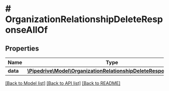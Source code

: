 # # OrganizationRelationshipDeleteResponseAllOf

## Properties

Name | Type | Description | Notes
------------ | ------------- | ------------- | -------------
**data** | [**\Pipedrive\Model\OrganizationRelationshipDeleteResponseAllOfData**](OrganizationRelationshipDeleteResponseAllOfData.md) |  | [optional]

[[Back to Model list]](../../README.md#models) [[Back to API list]](../../README.md#endpoints) [[Back to README]](../../README.md)
